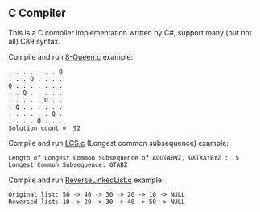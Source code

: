 ## C Compiler 
This is a C compiler implementation written by C#, support many (but not all) C89 syntax. 

Compile and run [8-Queen.c](https://r96922081.github.io/C-Compiler/EightQueen.c) example:

    . . . . . . . Q
    . . . Q . . . .
    Q . . . . . . .
    . . Q . . . . .
    . . . . . Q . .
    . Q . . . . . .
    . . . . . . Q .
    . . . . Q . . .
    Solution count =  92
    
Compile and run [LCS.c](https://r96922081.github.io/C-Compiler/LCS.c)  (Longest common subsequence) example:

    Length of Longest Common Subsequence of AGGTABWZ, GXTXAYBYZ :  5
    Longest Common Subsequence: GTABZ

Compile and run [ReverseLinkedList.c](https://r96922081.github.io/C-Compiler/ReverseLinkedList.c) example:

    Original list: 50 -> 40 -> 30 -> 20 -> 10 -> NULL
    Reversed list: 10 -> 20 -> 30 -> 40 -> 50 -> NULL
